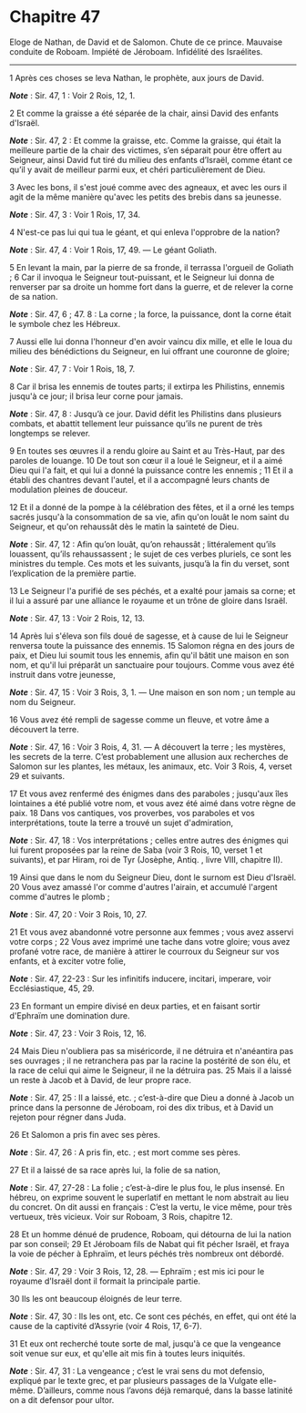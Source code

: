 # Chapitre 47

Eloge de Nathan, de David et de Salomon.
Chute de ce prince.
Mauvaise conduite de Roboam.
Impiété de Jéroboam.
Infidélité des Israélites.

***

1 Après ces choses se leva Nathan, le prophète, aux jours de David.

***Note*** :  Sir. 47, 1 : Voir 2 Rois, 12, 1.

2 Et comme la graisse a été séparée de la chair, ainsi David des enfants d'Israël.

***Note*** :  Sir. 47, 2 : Et comme la graisse, etc. Comme la graisse, qui était la meilleure partie de la chair des victimes, s’en séparait pour être offert au Seigneur, ainsi David fut tiré du milieu des enfants d’Israël, comme étant ce qu’il y avait de meilleur parmi eux, et chéri particulièrement de Dieu.

3 Avec les bons, il s'est joué comme avec des agneaux, et avec les ours il agit de la même manière qu'avec les petits des brebis dans sa jeunesse.

***Note*** :  Sir. 47, 3 : Voir 1 Rois, 17, 34.

4 N'est-ce pas lui qui tua le géant, et qui enleva l'opprobre de la nation?

***Note*** :  Sir. 47, 4 : Voir 1 Rois, 17, 49. ― Le géant Goliath.

5 En levant la main, par la pierre de sa fronde, il terrassa l'orgueil de Goliath ; 6 Car il invoqua le Seigneur tout-puissant, et le Seigneur lui donna de renverser par sa droite un homme fort dans la guerre, et de relever la corne de sa nation.

***Note*** :  Sir. 47, 6 ; 47. 8 : La corne ; la force, la puissance, dont la corne était le symbole chez les Hébreux.

7 Aussi elle lui donna l'honneur d'en avoir vaincu dix mille, et elle le loua du milieu des bénédictions du Seigneur, en lui offrant une couronne de gloire;

***Note*** :  Sir. 47, 7 : Voir 1 Rois, 18, 7.

8 Car il brisa les ennemis de toutes parts; il extirpa les Philistins, ennemis jusqu'à ce jour; il brisa leur corne pour jamais.

***Note*** :  Sir. 47, 8 : Jusqu’à ce jour. David défit les Philistins dans plusieurs combats, et abattit tellement leur puissance qu’ils ne purent de très longtemps se relever.

9 En toutes ses œuvres il a rendu gloire au Saint et au Très-Haut, par des paroles de louange. 10 De tout son cœur il a loué le Seigneur, et il a aimé Dieu qui l'a fait, et qui lui a donné la puissance contre les ennemis ; 11 Et il a établi des chantres devant l'autel, et il a accompagné leurs chants de modulation pleines de douceur.


12 Et il a donné de la pompe à la célébration des fêtes, et il a orné les temps sacrés jusqu'à la consommation de sa vie, afin qu'on louât le nom saint du Seigneur, et qu'on rehaussât dès le matin la sainteté de Dieu.

***Note*** :  Sir. 47, 12 : Afin qu’on louât, qu’on rehaussât ; littéralement qu’ils louassent, qu’ils rehaussassent ; le sujet de ces verbes pluriels, ce sont les ministres du temple. Ces mots et les suivants, jusqu’à la fin du verset, sont l’explication de la première partie.

13 Le Seigneur l'a purifié de ses péchés, et a exalté pour jamais sa corne; et il lui a assuré par une alliance le royaume et un trône de gloire dans Israël.

***Note*** :  Sir. 47, 13 : Voir 2 Rois, 12, 13.


14 Après lui s'éleva son fils doué de sagesse, et à cause de lui le Seigneur renversa toute la puissance des ennemis. 15 Salomon régna en des jours de paix, et Dieu lui soumit tous les ennemis, afin qu'il bâtit une maison en son nom, et qu'il lui préparât un sanctuaire pour toujours. Comme vous avez été instruit dans votre jeunesse,

***Note*** :  Sir. 47, 15 : Voir 3 Rois, 3, 1. ― Une maison en son nom ; un temple au nom du Seigneur.

16 Vous avez été rempli de sagesse comme un fleuve, et votre âme a découvert la terre.

***Note*** :  Sir. 47, 16 : Voir 3 Rois, 4, 31. ― A découvert la terre ; les mystères, les secrets de la terre. C’est probablement une allusion aux recherches de Salomon sur les plantes, les métaux, les animaux, etc. Voir 3 Rois, 4, verset 29 et suivants.

17 Et vous avez renfermé des énigmes dans des paraboles ; jusqu'aux îles lointaines a été publié votre nom, et vous avez été aimé dans votre règne de paix. 18 Dans vos cantiques, vos proverbes, vos paraboles et vos interprétations, toute la terre a trouvé un sujet d'admiration,

***Note*** :  Sir. 47, 18 : Vos interprétations ; celles entre autres des énigmes qui lui furent proposées par la reine de Saba (voir 3 Rois, 10, verset 1 et suivants), et par Hiram, roi de Tyr (Josèphe, Antiq. , livre VIII, chapitre II).


19 Ainsi que dans le nom du Seigneur Dieu, dont le surnom est Dieu d'Israël. 20 Vous avez amassé l'or comme d'autres l'airain, et accumulé l'argent comme d'autres le plomb ;

***Note*** :  Sir. 47, 20 : Voir 3 Rois, 10, 27.

21 Et vous avez abandonné votre personne aux femmes ; vous avez asservi votre corps ; 22 Vous avez imprimé une tache dans votre gloire; vous avez profané votre race, de manière à attirer le courroux du Seigneur sur vos enfants, et à exciter votre folie,

***Note*** :  Sir. 47, 22-23 : Sur les infinitifs inducere, incitari, imperare, voir Ecclésiastique, 45, 29.


23 En formant un empire divisé en deux parties, et en faisant sortir d'Ephraïm une domination dure.

***Note*** :  Sir. 47, 23 : Voir 3 Rois, 12, 16.

24 Mais Dieu n'oubliera pas sa miséricorde, il ne détruira et n'anéantira pas ses ouvrages ; il ne retranchera pas par la racine la postérité de son élu, et la race de celui qui aime le Seigneur, il ne la détruira pas. 25 Mais il a laissé un reste à Jacob et à David, de leur propre race.

***Note*** :  Sir. 47, 25 : Il a laissé, etc. ; c’est-à-dire que Dieu a donné à Jacob un prince dans la personne de Jéroboam, roi des dix tribus, et à David un rejeton pour régner dans Juda.

26 Et Salomon a pris fin avec ses pères.

***Note*** :  Sir. 47, 26 : A pris fin, etc. ; est mort comme ses pères.

27 Et il a laissé de sa race après lui, la folie de sa nation,

***Note*** :  Sir. 47, 27-28 : La folie ; c’est-à-dire le plus fou, le plus insensé. En hébreu, on exprime souvent le superlatif en mettant le nom abstrait au lieu du concret. On dit aussi en français : C’est la vertu, le vice même, pour très vertueux, très vicieux. Voir sur Roboam, 3 Rois, chapitre 12.

28 Et un homme dénué de prudence, Roboam, qui détourna de lui la nation par son conseil; 29 Et Jéroboam fils de Nabat qui fit pécher Israël, et fraya la voie de pécher à Ephraïm, et leurs péchés très nombreux ont débordé.

***Note*** :  Sir. 47, 29 : Voir 3 Rois, 12, 28. ― Ephraïm ; est mis ici pour le royaume d’Israël dont il formait la principale partie.

30 Ils les ont beaucoup éloignés de leur terre.

***Note*** :  Sir. 47, 30 : Ils les ont, etc. Ce sont ces péchés, en effet, qui ont été la cause de la captivité d’Assyrie (voir 4 Rois, 17, 6-7).

31 Et eux ont recherché toute sorte de mal, jusqu'à ce que la vengeance soit venue sur eux, et qu'elle ait mis fin à toutes leurs iniquités.

***Note*** :  Sir. 47, 31 : La vengeance ; c’est le vrai sens du mot defensio, expliqué par le texte grec, et par plusieurs passages de la Vulgate elle-même. D’ailleurs, comme nous l’avons déjà remarqué, dans la basse latinité on a dit defensor pour ultor.

